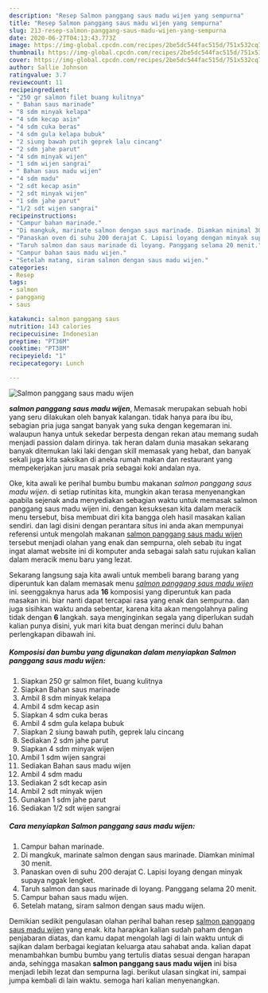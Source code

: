 ```yaml
---
description: "Resep Salmon panggang saus madu wijen yang sempurna"
title: "Resep Salmon panggang saus madu wijen yang sempurna"
slug: 213-resep-salmon-panggang-saus-madu-wijen-yang-sempurna
date: 2020-06-27T04:13:43.773Z
image: https://img-global.cpcdn.com/recipes/2be5dc544fac515d/751x532cq70/salmon-panggang-saus-madu-wijen-foto-resep-utama.jpg
thumbnail: https://img-global.cpcdn.com/recipes/2be5dc544fac515d/751x532cq70/salmon-panggang-saus-madu-wijen-foto-resep-utama.jpg
cover: https://img-global.cpcdn.com/recipes/2be5dc544fac515d/751x532cq70/salmon-panggang-saus-madu-wijen-foto-resep-utama.jpg
author: Sallie Johnson
ratingvalue: 3.7
reviewcount: 11
recipeingredient:
- "250 gr salmon filet buang kulitnya"
- " Bahan saus marinade"
- "8 sdm minyak kelapa"
- "4 sdm kecap asin"
- "4 sdm cuka beras"
- "4 sdm gula kelapa bubuk"
- "2 siung bawah putih geprek lalu cincang"
- "2 sdm jahe parut"
- "4 sdm minyak wijen"
- "1 sdm wijen sangrai"
- " Bahan saus madu wijen"
- "4 sdm madu"
- "2 sdt kecap asin"
- "2 sdt minyak wijen"
- "1 sdm jahe parut"
- "1/2 sdt wijen sangrai"
recipeinstructions:
- "Campur bahan marinade."
- "Di mangkuk, marinate salmon dengan saus marinade. Diamkan minimal 30 menit."
- "Panaskan oven di suhu 200 derajat C. Lapisi loyang dengan minyak supaya nggak lengket."
- "Taruh salmon dan saus marinade di loyang. Panggang selama 20 menit."
- "Campur bahan saus madu wijen."
- "Setelah matang, siram salmon dengan saus madu wijen."
categories:
- Resep
tags:
- salmon
- panggang
- saus

katakunci: salmon panggang saus 
nutrition: 143 calories
recipecuisine: Indonesian
preptime: "PT36M"
cooktime: "PT38M"
recipeyield: "1"
recipecategory: Lunch

---
```



![Salmon panggang saus madu wijen](https://img-global.cpcdn.com/recipes/2be5dc544fac515d/751x532cq70/salmon-panggang-saus-madu-wijen-foto-resep-utama.jpg)

<b><i>salmon panggang saus madu wijen</i></b>, Memasak merupakan sebuah hobi yang seru dilakukan oleh banyak kalangan. tidak hanya para ibu ibu, sebagian pria juga sangat banyak yang suka dengan kegemaran ini. walaupun hanya untuk sekedar berpesta dengan rekan atau memang sudah menjadi passion dalam dirinya. tak heran dalam dunia masakan sekarang banyak ditemukan laki laki dengan skill memasak yang hebat, dan banyak sekali juga kita saksikan di aneka rumah makan dan restaurant yang mempekerjakan juru masak pria sebagai koki andalan nya.



Oke, kita awali ke perihal bumbu bumbu makanan <i>salmon panggang saus madu wijen</i>. di setiap rutinitas kita, mungkin akan terasa menyenangkan apabila sejenak anda menyediakan sebagian waktu untuk memasak salmon panggang saus madu wijen ini. dengan kesuksesan kita dalam meracik menu tersebut, bisa membuat diri kita bangga oleh hasil masakan kalian sendiri. dan lagi disini dengan perantara situs ini anda akan mempunyai referensi untuk mengolah makanan <u>salmon panggang saus madu wijen</u> tersebut menjadi olahan yang enak dan sempurna, oleh sebab itu ingat ingat alamat website ini di komputer anda sebagai salah satu rujukan kalian dalam meracik menu baru yang lezat.


Sekarang langsung saja kita awali untuk membeli barang barang yang diperuntuk kan dalam memasak menu <u><i>salmon panggang saus madu wijen</i></u> ini. seenggaknya harus ada <b>16</b> komposisi yang diperuntuk kan pada masakan ini. biar nanti dapat tercapai rasa yang enak dan sempurna. dan juga sisihkan waktu anda sebentar, karena kita akan mengolahnya paling tidak dengan <b>6</b> langkah. saya menginginkan segala yang diperlukan sudah kalian punya disini, yuk mari kita buat dengan merinci dulu bahan perlengkapan dibawah ini.

<!--inarticleads1-->

##### Komposisi dan bumbu yang digunakan dalam menyiapkan Salmon panggang saus madu wijen:

1. Siapkan 250 gr salmon filet, buang kulitnya
1. Siapkan  Bahan saus marinade
1. Ambil 8 sdm minyak kelapa
1. Ambil 4 sdm kecap asin
1. Siapkan 4 sdm cuka beras
1. Ambil 4 sdm gula kelapa bubuk
1. Siapkan 2 siung bawah putih, geprek lalu cincang
1. Sediakan 2 sdm jahe parut
1. Siapkan 4 sdm minyak wijen
1. Ambil 1 sdm wijen sangrai
1. Sediakan  Bahan saus madu wijen
1. Ambil 4 sdm madu
1. Sediakan 2 sdt kecap asin
1. Ambil 2 sdt minyak wijen
1. Gunakan 1 sdm jahe parut
1. Sediakan 1/2 sdt wijen sangrai




<!--inarticleads2-->

##### Cara menyiapkan Salmon panggang saus madu wijen:

1. Campur bahan marinade.
1. Di mangkuk, marinate salmon dengan saus marinade. Diamkan minimal 30 menit.
1. Panaskan oven di suhu 200 derajat C. Lapisi loyang dengan minyak supaya nggak lengket.
1. Taruh salmon dan saus marinade di loyang. Panggang selama 20 menit.
1. Campur bahan saus madu wijen.
1. Setelah matang, siram salmon dengan saus madu wijen.




Demikian sedikit pengulasan olahan perihal bahan resep <u>salmon panggang saus madu wijen</u> yang enak. kita harapkan kalian sudah paham dengan penjabaran diatas, dan kamu dapat mengolah lagi di lain waktu untuk di sajikan dalam berbagai kegiatan keluarga atau sahabat anda. kalian dapat menambahkan bumbu bumbu yang tertulis diatas sesuai dengan harapan anda, sehingga masakan <b>salmon panggang saus madu wijen</b> ini bisa menjadi lebih lezat dan sempurna lagi. berikut ulasan singkat ini, sampai jumpa kembali di lain waktu. semoga hari kalian menyenangkan.
